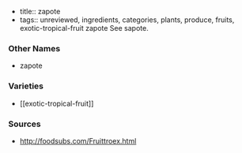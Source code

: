 - title:: zapote
- tags:: unreviewed, ingredients, categories, plants, produce, fruits, exotic-tropical-fruit
zapote See sapote.

### Other Names

* zapote

### Varieties

* [[exotic-tropical-fruit]]

### Sources
* http://foodsubs.com/Fruittroex.html
